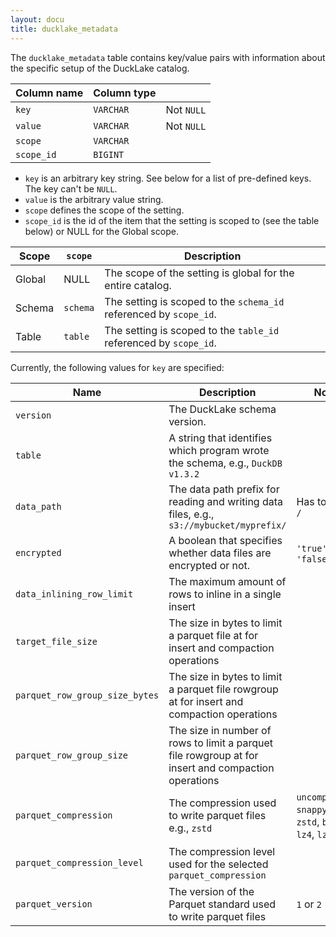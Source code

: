 ```yaml
---
layout: docu
title: ducklake_metadata
---
```


The `ducklake_metadata` table contains key/value pairs with information about the specific setup of the DuckLake catalog.

| Column name | Column type |             |
| ----------- | ----------- | ----------- |
| `key`       | `VARCHAR`   | Not `NULL`  |
| `value`     | `VARCHAR`   | Not `NULL`  |
| `scope`       | `VARCHAR`   |   |
| `scope_id`     | `BIGINT`   |   |

- `key` is an arbitrary key string. See below for a list of pre-defined keys. The key can't be `NULL`.
- `value` is the arbitrary value string.
- `scope` defines the scope of the setting.
- `scope_id` is the id of the item that the setting is scoped to (see the table below) or NULL for the Global scope.

| Scope          | `scope` | Description                                                            |
| -------------- | ------- | ---------------------------------------------------------------------- |
| Global         | NULL    | The scope of the setting is global for the entire catalog.             |
| Schema         | `schema`| The setting is scoped to the `schema_id` referenced by `scope_id`.     |
| Table          | `table` | The setting is scoped to the `table_id` referenced by `scope_id`.      |

Currently, the following values for `key` are specified:

| Name             | Description                                                                               | Notes              | Scope(s)      |
| ---------------- | ----------------------------------------------------------------------------------------- | ------------------ | ----------- |
| `version`        | The DuckLake schema version.                                                              |                    | Global      |
| `table`          | A string that identifies which program wrote the schema, e.g., `DuckDB v1.3.2`            |                    | Global      |
| `data_path`      | The data path prefix for reading and writing data files, e.g., `s3://mybucket/myprefix/`  | Has to end in `/`  | Global      |
| `encrypted`     | A boolean that specifies whether data files are encrypted or not.  | `'true'` or `'false'`  | Global      |
| `data_inlining_row_limit`      | The maximum amount of rows to inline in a single insert    |   | Global, Schema or Table      |
| `target_file_size`      | The size in bytes to limit a parquet file at for insert and compaction operations   |   | Global, Schema or Table      |
| `parquet_row_group_size_bytes` | The size in bytes to limit a parquet file rowgroup at for insert and compaction operations | | Global, Schema or Table |
| `parquet_row_group_size` | The size in number of rows to limit a parquet file rowgroup at for insert and compaction operations | | Global, Schema or Table |
| `parquet_compression` | The compression used to write parquet files e.g., `zstd` | `uncompressed`, `snappy`, `gzip`, `zstd`, `brotli`, `lz4`, `lz4_raw` | Global, Schema or Table |
| `parquet_compression_level` | The compression level used for the selected `parquet_compression` | | Global, Schema or Table |
| `parquet_version` | The version of the Parquet standard used to write parquet files | `1` or `2` | Global, Schema or Table |
